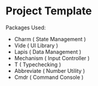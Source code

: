 # Project Template

Packages Used:
- Charm ( State Management )
- Vide ( UI Library )
- Lapis ( Data Management )
- Mechanism ( Input Controller )
- T ( Typechecking )
- Abbreviate ( Number Utility )
- Cmdr ( Command Console )
